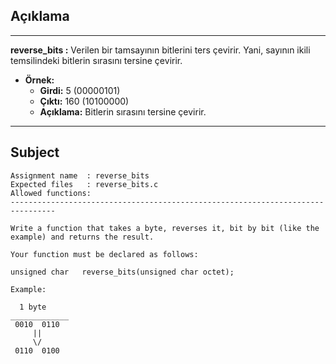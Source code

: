 ## Açıklama

---

**reverse_bits :** Verilen bir tamsayının bitlerini ters çevirir. Yani, sayının ikili temsilindeki bitlerin sırasını tersine çevirir.

- **Örnek:**
  - **Girdi:** 5 (00000101)
  - **Çıktı:** 160 (10100000)
  - **Açıklama:** Bitlerin sırasını tersine çevirir.

---

## Subject

```
Assignment name  : reverse_bits
Expected files   : reverse_bits.c
Allowed functions:
--------------------------------------------------------------------------------

Write a function that takes a byte, reverses it, bit by bit (like the
example) and returns the result.

Your function must be declared as follows:

unsigned char	reverse_bits(unsigned char octet);

Example:

  1 byte
_____________
 0010  0110
	 ||
	 \/
 0110  0100
```
